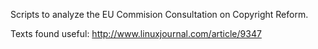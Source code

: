 Scripts to analyze the EU Commision Consultation on Copyright Reform.

Texts found useful:
http://www.linuxjournal.com/article/9347
